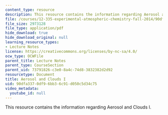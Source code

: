 ```yaml
---
content_type: resource
description: This resource contains the information regarding Aerosol and Clouds I.
file: /courses/12-335-experimental-atmospheric-chemistry-fall-2014/90dfa3370df96bb36c91d050c5d34c75_MIT12_335F14_Lecture3_1.pdf
file_size: 2973128
file_type: application/pdf
hide_download: true
hide_download_original: null
learning_resource_types:
- Lecture Notes
license: https://creativecommons.org/licenses/by-nc-sa/4.0/
ocw_type: OCWFile
parent_title: Lecture Notes
parent_type: CourseSection
parent_uid: 73791826-c3e0-8a4c-74d8-3832382d2d92
resourcetype: Document
title: Aerosol and Clouds I
uid: 90dfa337-0df9-6bb3-6c91-d050c5d34c75
video_metadata:
  youtube_id: null
---
```

This resource contains the information regarding Aerosol and Clouds I.